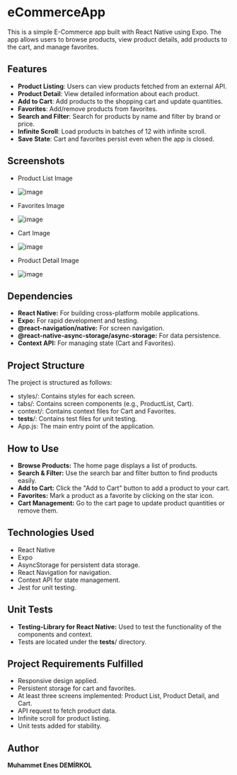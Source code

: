 # eCommerceApp

This is a simple E-Commerce app built with React Native using Expo. The app allows users to browse products, view product details, add products to the cart, and manage favorites.

## Features
- **Product Listing**: Users can view products fetched from an external API.
- **Product Detail**: View detailed information about each product.
- **Add to Cart**: Add products to the shopping cart and update quantities.
- **Favorites**: Add/remove products from favorites.
- **Search and Filter**: Search for products by name and filter by brand or price.
- **Infinite Scroll**: Load products in batches of 12 with infinite scroll.
- **Save State**: Cart and favorites persist even when the app is closed.

## Screenshots
- Product List Image
- ![image](https://github.com/user-attachments/assets/6818e6a4-830d-443f-b36d-47ccbeb37864)

- Favorites Image
- ![image](https://github.com/user-attachments/assets/6cab7e4c-036e-459d-9a9a-dec53907d996)

- Cart Image
- ![image](https://github.com/user-attachments/assets/e727eb5f-889f-4695-9898-9768164fc6a9)

- Product Detail Image
- ![image](https://github.com/user-attachments/assets/7ecaafad-ca19-4200-a167-12d26c5932ac)

## Dependencies
- **React Native:** For building cross-platform mobile applications.
- **Expo:** For rapid development and testing.
- **@react-navigation/native:** For screen navigation.
- **@react-native-async-storage/async-storage:** For data persistence.
- **Context API:** For managing state (Cart and Favorites).

## Project Structure
The project is structured as follows:
- styles/: Contains styles for each screen.
- tabs/: Contains screen components (e.g., ProductList, Cart).
- context/: Contains context files for Cart and Favorites.
- __tests__/: Contains test files for unit testing.
- App.js: The main entry point of the application.

## How to Use
- **Browse Products:** The home page displays a list of products.
- **Search & Filter:** Use the search bar and filter button to find products easily.
- **Add to Cart:** Click the "Add to Cart" button to add a product to your cart.
- **Favorites:** Mark a product as a favorite by clicking on the star icon.
- **Cart Management:** Go to the cart page to update product quantities or remove them.

## Technologies Used
- React Native
- Expo
- AsyncStorage for persistent data storage.
- React Navigation for navigation.
- Context API for state management.
- Jest for unit testing.

## Unit Tests
- **Testing-Library for React Native:** Used to test the functionality of the components and context.
- Tests are located under the __tests__/ directory.

## Project Requirements Fulfilled
- Responsive design applied.
- Persistent storage for cart and favorites.
- At least three screens implemented: Product List, Product Detail, and Cart.
- API request to fetch product data.
- Infinite scroll for product listing.
- Unit tests added for stability.

## Author ##
**Muhammet Enes DEMİRKOL**
